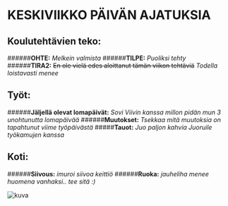 # KESKIVIIKKO PÄIVÄN AJATUKSIA

## Koulutehtävien teko:
######**OHTE:**
*Melkein valmista*
######**TILPE:**
*Puoliksi tehty*
######**TIRA2:**
~~En ole vielä edes aloittanut tämän viikon tehtäviä~~
*Todella loistavasti menee*


## Työt:
######**Jäljellä olevat lomapäivät:**
*Sovi Viivin kanssa millon pidän mun 3 unohtunutta lomapäivää*
######**Muutokset:**
*Tsekkaa mitä muutoksia on tapahtunut viime työpäivästä*
#####**Tauot:**
*Juo paljon kahvia*
*Juoruile työkamujen kanssa*

## Koti:
######**Siivous:**
*imuroi*
*siivoa keittiö*
######**Ruoka:**
*jauheliha menee huomena vanhaksi.. tee sitä :)*

![kuva](https://www.google.com/search?q=you+are+doing+great+meme&client=ubuntu&hs=lYD&channel=fs&sxsrf=ALiCzsbfE3N466DFnRGf8K0V3iMSfLw9hg:1667379216441&source=lnms&tbm=isch&sa=X&ved=2ahUKEwi2kZvPj4_7AhUDzIsKHTMYARoQ_AUoAXoECAIQAw&biw=1846&bih=968&dpr=1#imgrc=NT7cfRmyQoGzcM)
